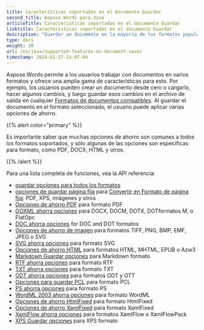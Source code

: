 ```yaml
---
title: Características soportadas en el documento Guardar
second_title: Aspose.Words para Java
articleTitle: Características soportadas en el documento Guardar
linktitle: Características soportadas en el documento Guardar
description: "Guardar un documento en la mayoría de los formatos populares y admite un montón de Microsoft Word características."
type: docs
weight: 30
url: /es/java/supported-features-on-document-save/
timestamp: 2024-01-27-14-07-04
---
```


Aspose.Words permite a los usuarios trabajar con documentos en varios formatos y ofrece una amplia gama de características para esto. Por ejemplo, los usuarios pueden crear un documento desde cero o cargarlo, hacer algunos cambios, y luego guardar esos cambios en el archivo de salida en cualquier [Formatos de documentos compatibles](/words/es/java/supported-document-formats/). Al guardar el documento en el formato seleccionado, el usuario puede aplicar varias opciones de ahorro.

{{% alert color="primary" %}}

Es importante saber que muchas opciones de ahorro son comunes a todos los formatos soportados, y sólo algunas de las opciones son específicas para formato, como PDF, DOCX, HTML y otros.

{{% /alert %}}

Para una lista completa de funciones, vea la API referencia:

- [guardar opciones para todos los formatos](https://reference.aspose.com/words/java/com.aspose.words/saveoptions/)
- [opciones de guardar página fija](https://reference.aspose.com/words/java/com.aspose.words/fixedpagesaveoptions/) para [Convertir en Formato de página fija](/words/es/java/converting-to-fixed-page-format/): PDF, XPS, imágenes y otros
- [Opciones de ahorro PDF](https://reference.aspose.com/words/java/com.aspose.words/pdfsaveoptions/) para formato PDF
- [OOXML ahorra opciones](https://reference.aspose.com/words/java/com.aspose.words/ooxmlsaveoptions/) para DOCX, DOCM, DOTX, DOTformatos M, o FlatOpc
- [DOC ahorra opciones](https://reference.aspose.com/words/java/com.aspose.words/docsaveoptions/) for DOC and DOT formatos
- [Opciones de ahorro de imagen](https://reference.aspose.com/words/java/com.aspose.words/imagesaveoptions/) para formatos TIFF, PNG, BMP, EMF, JPEG o SVG
- [SVG ahorra opciones](https://reference.aspose.com/words/java/com.aspose.words/svgsaveoptions/) para formato SVG
- [Opciones de ahorro HTML](https://reference.aspose.com/words/java/com.aspose.words/htmlsaveoptions/) para formatos HTML, MHTML, EPUB o Azw3
- [Markdown Guardar opciones](https://reference.aspose.com/words/java/com.aspose.words/markdownsaveoptions/) para Markdown formato
- [RTF ahorra opciones](https://reference.aspose.com/words/java/com.aspose.words/rtfsaveoptions/) para formato RTF
- [TXT ahorra opciones](https://reference.aspose.com/words/java/com.aspose.words/txtsaveoptions/) para formato TXT
- [ODT ahorra opciones](https://reference.aspose.com/words/java/com.aspose.words/odtsaveoptions/) para formatos ODT y OTT
- [Opciones para guardar PCL](https://reference.aspose.com/words/java/com.aspose.words/pclsaveoptions/) para formato PCL
- [PS ahorra opciones](https://reference.aspose.com/words/java/com.aspose.words/pssaveoptions/) para formato PS
- [WordML 2003 ahorra opciones](https://reference.aspose.com/words/java/com.aspose.words/wordml2003saveoptions/) para formato WordML
- [Opciones de ahorro HtmlFixed](https://reference.aspose.com/words/java/com.aspose.words/htmlfixedsaveoptions/) para formato HtmlFixed
- [Opciones de ahorro XamlFixed](https://reference.aspose.com/words/java/com.aspose.words/xamlfixedsaveoptions/) para formato XamlFixed
- [XamlFlow ahorra opciones](https://reference.aspose.com/words/java/com.aspose.words/xamlflowsaveoptions/) para formatos XamlFlow o XamlFlowPack
- [XPS Guardar opciones](https://reference.aspose.com/words/java/com.aspose.words/xpssaveoptions/) para XPS formato
